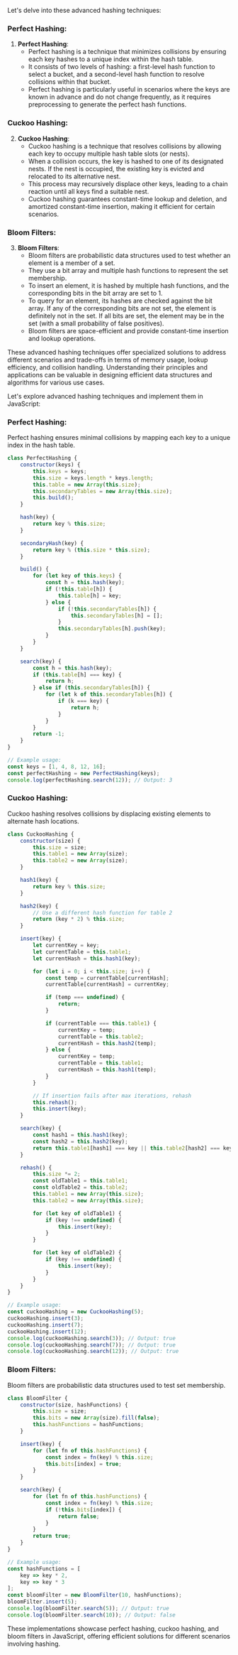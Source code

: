 Let's delve into these advanced hashing techniques:

### Perfect Hashing:

1. **Perfect Hashing**:
   - Perfect hashing is a technique that minimizes collisions by ensuring each key hashes to a unique index within the hash table.
   - It consists of two levels of hashing: a first-level hash function to select a bucket, and a second-level hash function to resolve collisions within that bucket.
   - Perfect hashing is particularly useful in scenarios where the keys are known in advance and do not change frequently, as it requires preprocessing to generate the perfect hash functions.

### Cuckoo Hashing:

2. **Cuckoo Hashing**:
   - Cuckoo hashing is a technique that resolves collisions by allowing each key to occupy multiple hash table slots (or nests).
   - When a collision occurs, the key is hashed to one of its designated nests. If the nest is occupied, the existing key is evicted and relocated to its alternative nest.
   - This process may recursively displace other keys, leading to a chain reaction until all keys find a suitable nest.
   - Cuckoo hashing guarantees constant-time lookup and deletion, and amortized constant-time insertion, making it efficient for certain scenarios.

### Bloom Filters:

3. **Bloom Filters**:
   - Bloom filters are probabilistic data structures used to test whether an element is a member of a set.
   - They use a bit array and multiple hash functions to represent the set membership.
   - To insert an element, it is hashed by multiple hash functions, and the corresponding bits in the bit array are set to 1.
   - To query for an element, its hashes are checked against the bit array. If any of the corresponding bits are not set, the element is definitely not in the set. If all bits are set, the element may be in the set (with a small probability of false positives).
   - Bloom filters are space-efficient and provide constant-time insertion and lookup operations.

These advanced hashing techniques offer specialized solutions to address different scenarios and trade-offs in terms of memory usage, lookup efficiency, and collision handling. Understanding their principles and applications can be valuable in designing efficient data structures and algorithms for various use cases.


Let's explore advanced hashing techniques and implement them in JavaScript:

### Perfect Hashing:

Perfect hashing ensures minimal collisions by mapping each key to a unique index in the hash table.

```javascript
class PerfectHashing {
    constructor(keys) {
        this.keys = keys;
        this.size = keys.length * keys.length;
        this.table = new Array(this.size);
        this.secondaryTables = new Array(this.size);
        this.build();
    }

    hash(key) {
        return key % this.size;
    }

    secondaryHash(key) {
        return key % (this.size * this.size);
    }

    build() {
        for (let key of this.keys) {
            const h = this.hash(key);
            if (!this.table[h]) {
                this.table[h] = key;
            } else {
                if (!this.secondaryTables[h]) {
                    this.secondaryTables[h] = [];
                }
                this.secondaryTables[h].push(key);
            }
        }
    }

    search(key) {
        const h = this.hash(key);
        if (this.table[h] === key) {
            return h;
        } else if (this.secondaryTables[h]) {
            for (let k of this.secondaryTables[h]) {
                if (k === key) {
                    return h;
                }
            }
        }
        return -1;
    }
}

// Example usage:
const keys = [1, 4, 8, 12, 16];
const perfectHashing = new PerfectHashing(keys);
console.log(perfectHashing.search(12)); // Output: 3
```

### Cuckoo Hashing:

Cuckoo hashing resolves collisions by displacing existing elements to alternate hash locations.

```javascript
class CuckooHashing {
    constructor(size) {
        this.size = size;
        this.table1 = new Array(size);
        this.table2 = new Array(size);
    }

    hash1(key) {
        return key % this.size;
    }

    hash2(key) {
        // Use a different hash function for table 2
        return (key * 2) % this.size;
    }

    insert(key) {
        let currentKey = key;
        let currentTable = this.table1;
        let currentHash = this.hash1(key);

        for (let i = 0; i < this.size; i++) {
            const temp = currentTable[currentHash];
            currentTable[currentHash] = currentKey;

            if (temp === undefined) {
                return;
            }

            if (currentTable === this.table1) {
                currentKey = temp;
                currentTable = this.table2;
                currentHash = this.hash2(temp);
            } else {
                currentKey = temp;
                currentTable = this.table1;
                currentHash = this.hash1(temp);
            }
        }

        // If insertion fails after max iterations, rehash
        this.rehash();
        this.insert(key);
    }

    search(key) {
        const hash1 = this.hash1(key);
        const hash2 = this.hash2(key);
        return this.table1[hash1] === key || this.table2[hash2] === key;
    }

    rehash() {
        this.size *= 2;
        const oldTable1 = this.table1;
        const oldTable2 = this.table2;
        this.table1 = new Array(this.size);
        this.table2 = new Array(this.size);

        for (let key of oldTable1) {
            if (key !== undefined) {
                this.insert(key);
            }
        }

        for (let key of oldTable2) {
            if (key !== undefined) {
                this.insert(key);
            }
        }
    }
}

// Example usage:
const cuckooHashing = new CuckooHashing(5);
cuckooHashing.insert(3);
cuckooHashing.insert(7);
cuckooHashing.insert(12);
console.log(cuckooHashing.search(3)); // Output: true
console.log(cuckooHashing.search(7)); // Output: true
console.log(cuckooHashing.search(12)); // Output: true
```

### Bloom Filters:

Bloom filters are probabilistic data structures used to test set membership.

```javascript
class BloomFilter {
    constructor(size, hashFunctions) {
        this.size = size;
        this.bits = new Array(size).fill(false);
        this.hashFunctions = hashFunctions;
    }

    insert(key) {
        for (let fn of this.hashFunctions) {
            const index = fn(key) % this.size;
            this.bits[index] = true;
        }
    }

    search(key) {
        for (let fn of this.hashFunctions) {
            const index = fn(key) % this.size;
            if (!this.bits[index]) {
                return false;
            }
        }
        return true;
    }
}

// Example usage:
const hashFunctions = [
    key => key * 2,
    key => key * 3
];
const bloomFilter = new BloomFilter(10, hashFunctions);
bloomFilter.insert(5);
console.log(bloomFilter.search(5)); // Output: true
console.log(bloomFilter.search(10)); // Output: false
```

These implementations showcase perfect hashing, cuckoo hashing, and bloom filters in JavaScript, offering efficient solutions for different scenarios involving hashing.
